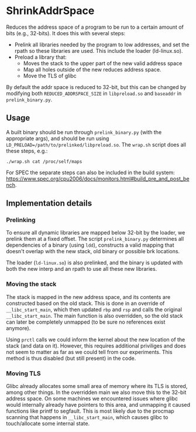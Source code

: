 # ShrinkAddrSpace

Reduces the address space of a program to be run to a certain amount of bits
(e.g., 32-bits). It does this with several steps:

 * Prelink all libraries needed by the program to low addresses, and set the
   rpath so these libraries are used. This include the loader (ld-linux.so).
 * Preload a library that:
   * Moves the stack to the upper part of the new valid address space
   * Map all holes outside of the new reduces address space.
   * Move the TLS of glibc

By default the addr space is reduced to 32-bit, but this can be changed by
modifying both `REDUCED_ADDRSPACE_SIZE` in `libpreload.so` and `baseaddr` in
`prelink_binary.py`.

## Usage

A built binary should be run through `prelink_binary.py` (with the appropriate
args), and should be run using `LD_PRELOAD=/path/to/prelinked/libpreload.so`.
The `wrap.sh` script does all these steps, e.g.:

    ./wrap.sh cat /proc/self/maps

For SPEC the separate steps can also be included in the build system:
https://www.spec.org/cpu2006/docs/monitors.html#build_pre_and_post_bench.


## Implementation details

### Prelinking
To ensure all dynamic libraries are mapped below 32-bit by the loader, we
prelink them at a fixed offset. The script `prelink_binary.py` determines all
dependencies of a binary (using `ldd`), constructs a valid mapping that doesn't
overlap with the new stack, old binary or possible brk locations.

The loader (`ld-linux.so`) is also prelinked, and the binary is updated with
both the new interp and an rpath to use all these new libraries.

### Moving the stack
The stack is mapped in the new address space, and its contents are constructed
based on the old stack. This is done in an override of `__libc_start_main`,
which then updated `rbp` and `rsp` and calls the original `__libc_start_main`.
The main function is also overridden, so the old stack can later be completely
unmapped (to be sure no references exist anymore).

Using `prctl` calls we could inform the kernel about the new location of the
stack (and data on it). However, this requires additional priviliges and does
not seem to matter as far as we could tell from our experiments. This method is
thus disabled (but still present) in the code.

### Moving TLS
Glibc already allocates some small area of memory where its TLS is stored, among
other things. In the overridden main we also move this to the 32-bit address
space. On some machines we encountered issues where glibc would internally
already have pointers to this area, and unmapping it caused functions like
printf to segfault. This is most likely due to the procmap scanning that happens
in `__libc_start_main`, which causes glibc to touch/allocate some internal
state.
